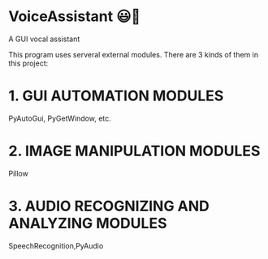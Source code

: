 # VoiceAssistant :smiley::microphone:
A GUI vocal assistant



This program uses serveral external modules. There are 3 kinds of them in this project:


# 1. GUI AUTOMATION MODULES
  PyAutoGui, PyGetWindow, etc.

# 2. IMAGE MANIPULATION MODULES
   Pillow
# 3. AUDIO RECOGNIZING AND ANALYZING MODULES
   SpeechRecognition,PyAudio
